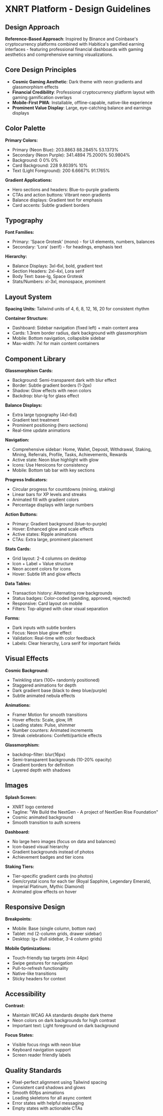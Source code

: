 # XNRT Platform - Design Guidelines

## Design Approach
**Reference-Based Approach**: Inspired by Binance and Coinbase's cryptocurrency platforms combined with Habitica's gamified earning interfaces - featuring professional financial dashboards with gaming aesthetics and comprehensive earning visualizations.

## Core Design Principles
- **Cosmic Gaming Aesthetic**: Dark theme with neon gradients and glassmorphism effects
- **Financial Credibility**: Professional cryptocurrency platform layout with gaming gamification overlays
- **Mobile-First PWA**: Installable, offline-capable, native-like experience
- **Prominent Value Display**: Large, eye-catching balance and earnings displays

## Color Palette

**Primary Colors:**
- Primary (Neon Blue): 203.8863 88.2845% 53.1373%
- Secondary (Neon Purple): 341.4894 75.2000% 50.9804%
- Background: 0 0% 0%
- Card Background: 228 9.8039% 10%
- Text (Light Foreground): 200 6.6667% 91.1765%

**Gradient Applications:**
- Hero sections and headers: Blue-to-purple gradients
- CTAs and action buttons: Vibrant neon gradients
- Balance displays: Gradient text for emphasis
- Card accents: Subtle gradient borders

## Typography

**Font Families:**
- Primary: 'Space Grotesk' (mono) - for UI elements, numbers, balances
- Secondary: 'Lora' (serif) - for headings, emphasis text

**Hierarchy:**
- Balance Displays: 3xl-6xl, bold, gradient text
- Section Headers: 2xl-4xl, Lora serif
- Body Text: base-lg, Space Grotesk
- Stats/Numbers: xl-3xl, monospace, prominent

## Layout System

**Spacing Units:** Tailwind units of 4, 6, 8, 12, 16, 20 for consistent rhythm

**Container Structure:**
- Dashboard: Sidebar navigation (fixed left) + main content area
- Cards: 1.3rem border radius, dark background with glassmorphism
- Mobile: Bottom navigation, collapsible sidebar
- Max-width: 7xl for main content containers

## Component Library

**Glassmorphism Cards:**
- Background: Semi-transparent dark with blur effect
- Border: Subtle gradient borders (1-2px)
- Shadow: Glow effects with neon colors
- Backdrop: blur-lg for glass effect

**Balance Displays:**
- Extra large typography (4xl-6xl)
- Gradient text treatment
- Prominent positioning (hero sections)
- Real-time update animations

**Navigation:**
- Comprehensive sidebar: Home, Wallet, Deposit, Withdrawal, Staking, Mining, Referrals, Profile, Tasks, Achievements, Rewards
- Active state: Neon blue highlight with glow
- Icons: Use Heroicons for consistency
- Mobile: Bottom tab bar with key sections

**Progress Indicators:**
- Circular progress for countdowns (mining, staking)
- Linear bars for XP levels and streaks
- Animated fill with gradient colors
- Percentage displays with large numbers

**Action Buttons:**
- Primary: Gradient background (blue-to-purple)
- Hover: Enhanced glow and scale effects
- Active states: Ripple animations
- CTAs: Extra large, prominent placement

**Stats Cards:**
- Grid layout: 2-4 columns on desktop
- Icon + Label + Value structure
- Neon accent colors for icons
- Hover: Subtle lift and glow effects

**Data Tables:**
- Transaction history: Alternating row backgrounds
- Status badges: Color-coded (pending, approved, rejected)
- Responsive: Card layout on mobile
- Filters: Top-aligned with clear visual separation

**Forms:**
- Dark inputs with subtle borders
- Focus: Neon blue glow effect
- Validation: Real-time with color feedback
- Labels: Clear hierarchy, Lora serif for important fields

## Visual Effects

**Cosmic Background:**
- Twinkling stars (100+ randomly positioned)
- Staggered animations for depth
- Dark gradient base (black to deep blue/purple)
- Subtle animated nebula effects

**Animations:**
- Framer Motion for smooth transitions
- Hover effects: Scale, glow, lift
- Loading states: Pulse, shimmer
- Number counters: Animated increments
- Streak celebrations: Confetti/particle effects

**Glassmorphism:**
- backdrop-filter: blur(16px)
- Semi-transparent backgrounds (10-20% opacity)
- Gradient borders for definition
- Layered depth with shadows

## Images

**Splash Screen:**
- XNRT logo centered
- Tagline: "We Build the NextGen - A project of NextGen Rise Foundation"
- Cosmic animated background
- Smooth transition to auth screens

**Dashboard:**
- No large hero images (focus on data and balances)
- Icon-based visual hierarchy
- Gradient backgrounds instead of photos
- Achievement badges and tier icons

**Staking Tiers:**
- Tier-specific gradient cards (no photos)
- Gem/crystal icons for each tier (Royal Sapphire, Legendary Emerald, Imperial Platinum, Mythic Diamond)
- Animated glow effects on hover

## Responsive Design

**Breakpoints:**
- Mobile: Base (single column, bottom nav)
- Tablet: md (2-column grids, drawer sidebar)
- Desktop: lg+ (full sidebar, 3-4 column grids)

**Mobile Optimizations:**
- Touch-friendly tap targets (min 44px)
- Swipe gestures for navigation
- Pull-to-refresh functionality
- Native-like transitions
- Sticky headers for context

## Accessibility

**Contrast:**
- Maintain WCAG AA standards despite dark theme
- Neon colors on dark backgrounds for high contrast
- Important text: Light foreground on dark background

**Focus States:**
- Visible focus rings with neon blue
- Keyboard navigation support
- Screen reader friendly labels

## Quality Standards

- Pixel-perfect alignment using Tailwind spacing
- Consistent card shadows and glows
- Smooth 60fps animations
- Loading skeletons for all async content
- Error states with helpful messaging
- Empty states with actionable CTAs